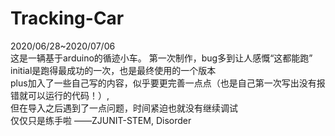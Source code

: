 # Tracking-Car
2020/06/28~2020/07/06          	
这是一辆基于arduino的循迹小车。	
第一次制作，bug多到让人感慨“这都能跑”	
initial是跑得最成功的一次，也是最终使用的一个版本	
plus加入了一些自己写的内容，似乎要更完善一点点（也是自己第一次写出没有报错就可以运行的代码！）,	
但在导入之后遇到了一点问题，时间紧迫也就没有继续调试	
仅仅只是练手啦	
——ZJUNIT-STEM, Disorder
